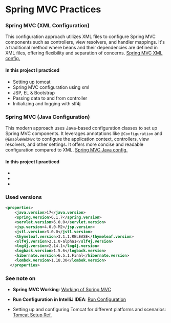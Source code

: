 # Spring MVC Practices

### Spring MVC (XML Configuration)

This configuration approach utilizes XML files to configure Spring MVC components such as controllers, view resolvers, and handler mappings. It's a traditional method where beans and their dependencies are defined in XML files, offering flexibility and separation of concerns. [Spring MVC XML config.](./spring-mvc-xml/)

#### In this project I practiced

- Setting up tomcat
- Spring MVC configuration using xml
- JSP, EL & Bootstrap
- Passing data to and from controller
- Initializing and logging with slf4j

### Spring MVC (Java Configuration)

 This modern approach uses Java-based configuration classes to set up Spring MVC components. It leverages annotations like `@Configuration` and `@EnableWebMvc` to configure the application context, controllers, view resolvers, and other settings. It offers more concise and readable configuration compared to XML. [Spring MVC Java config.](./spring-mvc/)

#### In this project I practiced

-
-
-

### Used versions

```xml
<properties>
    <java.version>17</java.version>
    <spring.version>6.1.7</spring.version>
    <servlet.version>6.0.0</servlet.version>
    <jsp.version>4.0.0-M2</jsp.version>
    <jstl.version>3.0.0</jstl.version>
    <thymeleaf.version>3.1.1.RELEASE</thymeleaf.version>
    <slf4j.version>2.1.0-alpha1</slf4j.version>
    <log4j.version>2.14.1</log4j.version>
    <logback.version>1.5.6</logback.version>
    <hibernate.version>6.5.1.Final</hibernate.version>
    <lombok.version>1.18.30</lombok.version>
  </properties>
```

### See note on

- **Spring MVC Working**: [Working of Spring MVC](./notes/working.mvc.md)
- **Run Configuration in IntelliJ IDEA**: [Run Configuration](./notes/tomcat.setup.md)

- Setting up and configuring Tomcat for different platforms and scenarios: [Tomcat Setup Ref.](https://www.baeldung.com/tomcat)
